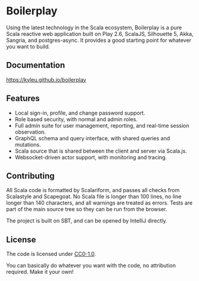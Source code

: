 # Boilerplay

Using the latest technology in the Scala ecosystem, Boilerplay is a pure Scala reactive web application built on Play 2.6, ScalaJS, Silhouette 5, Akka, Sangria, and postgres-async.
It provides a good starting point for whatever you want to build.

## Documentation

https://kyleu.github.io/boilerplay


## Features

* Local sign-in, profile, and change password support.
* Role based security, with normal and admin roles.
* Full admin suite for user management, reporting, and real-time session observation.
* GraphQL schema and query interface, with shared queries and mutations.
* Scala source that is shared between the client and server via Scala.js.
* Websocket-driven actor support, with monitoring and tracing.


## Contributing

All Scala code is formatted by Scalariform, and passes all checks from Scalastyle and Scapegoat. No Scala file is longer than 100 lines, no line
longer than 140 characters, and all warnings are treated as errors. Tests are part of the main source tree so they can be run from the browser.

The project is built on SBT, and can be opened by IntelliJ directly.


## License

The code is licensed under [CC0-1.0](./license). 

You can basically do whatever you want with the code, no attribution required. Make it your own! 
